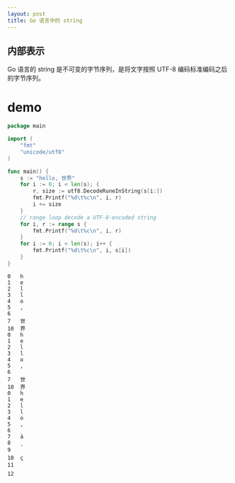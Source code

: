 ```yaml
---
layout: post
title: Go 语言中的 string
---
```


## 内部表示 

Go 语言的 string 是不可变的字节序列，是将文字按照 UTF-8 编码标准编码之后的字节序列。

# demo

```go
package main

import (
	"fmt"
	"unicode/utf8"
)

func main() {
	s := "hello, 世界"
	for i := 0; i < len(s); {
		r, size := utf8.DecodeRuneInString(s[i:])
		fmt.Printf("%d\t%c\n", i, r)
		i += size
	}
	// range loop decode a UTF-8-encoded string
	for i, r := range s {
		fmt.Printf("%d\t%c\n", i, r)
	}
	for i := 0; i < len(s); i++ {
		fmt.Printf("%d\t%c\n", i, s[i])
	}
}
```

```shell
0	h
1	e
2	l
3	l
4	o
5	,
6
7	世
10	界
0	h
1	e
2	l
3	l
4	o
5	,
6
7	世
10	界
0	h
1	e
2	l
3	l
4	o
5	,
6
7	ä
8	¸
9	
10	ç
11	
12	
```


